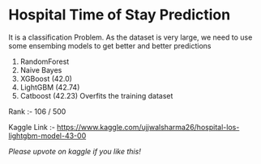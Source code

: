 # Hospital Time of Stay Prediction
It is a classification Problem. As the dataset is very large, we need to use some ensembing models to get better and better predictions

1. RandomForest
2. Naive Bayes 
3. XGBoost (42.0)
4. LightGBM (42.74)
5. Catboost (42.23) Overfits the training dataset

Rank :- 106 / 500

Kaggle Link :- https://www.kaggle.com/ujjwalsharma26/hospital-los-lightgbm-model-43-00

*Please upvote on kaggle if you like this!*
